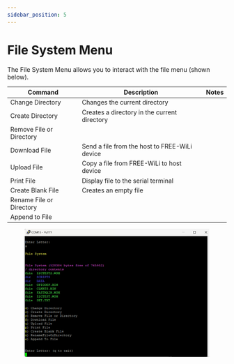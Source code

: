 ```yaml
---
sidebar_position: 5
---
```


# File System Menu

The File System Menu allows you to interact with the file menu (shown below).

| **Command**              	| **Description**                                	| **Notes** 	|
|--------------------------	|------------------------------------------------	|-----------	|
| Change Directory         	| Changes the current directory                  	|           	|
| Create Directory         	| Creates a directory in the current directory   	|           	|
| Remove File or Directory 	|                                                	|           	|
| Download File            	| Send a file from the host to FREE-WiLi device 	|           	|
| Upload File              	| Copy a file from FREE-WiLi to host device     	|           	|
| Print File               	| Display file to the serial terminal            	|           	|
| Create Blank File        	| Creates an empty file                          	|           	|
| Rename File or Directory 	|                                                	|           	|
| Append to File           	|                                                	|           	|

<div class="text--center">

<figure>

![File System Menu](../assets/file-system-menu.jpg "File System Menu")
<figcaption></figcaption>
</figure>
</div>
